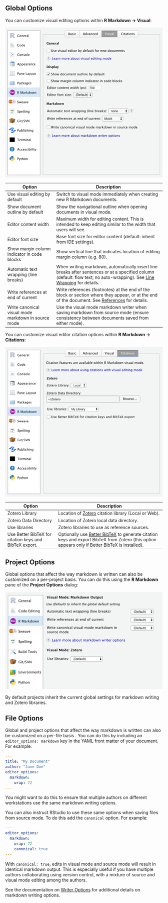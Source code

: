 <!-- -*- mode: gfm -*- -->

## Global Options

You can customize visual editing options within **R Markdown -\> Visual**:

<img src="images/visual-editing-options.png" class="illustration" width="585"/>

| Option                                              | Description                                                                                                                                                                                          |
|-----------------------------------------------------|------------------------------------------------------------------------------------------------------------------------------------------------------------------------------------------------------|
| Use visual editing by default                       | Switch to visual mode immediately when creating new R Markdown documents.                                                                                                                            |
| Show document outline by default                    | Show the navigational outline when opening documents in visual mode.                                                                                                                                 |
| Editor content width                                | Maximum width for editing content. This is intended to keep editing similar to the width that users will see.                                                                                        |
| Editor font size                                    | Base font size for editor content (default: inherit from IDE settings).                                                                                                                              |
| Show margin column indicator in code blocks         | Show vertical line that indicates location of editing margin column (e.g. 80).                                                                                                                       |
| Automatic text wrapping (line breaks)               | When writing markdown, automatically insert line breaks after sentences or at a specified column (default: flow text; no auto-wrapping). See [Line Wrapping](markdown?id=line-wrapping) for details. |
| Write references at end of current                  | Write references (footnotes) at the end of the block or section where they appear, or at the end of the document. See [References](markdown?id=references) for details.                              |
| Write canonical visual mode markdown in source mode | Use the visual mode markdown writer when saving markdown from source mode (ensure consistency between documents saved from either mode).                                                             |

You can customize visual editor citation options within **R Markdown -\> Citations**:

<img src="images/visual-editing-options-citations.png" class="illustration" width="585"/>

| Option                                                 | Description                                                                                                                                                                                 |
|--------------------------------------------------------|---------------------------------------------------------------------------------------------------------------------------------------------------------------------------------------------|
| Zotero Library                                         | Location of [Zotero](citations#citations-from-zotero) citation library (Local or Web).                                                                                                      |
| Zotero Data Directory                                  | Location of Zotero local data directory.                                                                                                                                                    |
| Use libraries                                          | Zotero libraries to use as reference sources.                                                                                                                                               |
| Use Better BibTeX for citation keys and BibTeX export. | Optionally use [Better BibTeX](https://retorque.re/zotero-better-bibtex/) to generate citation keys and export BibTeX from Zotero (this option appears only if Better BibTeX is installed). |

## Project Options

Global options that affect the way markdown is written can also be customized on a per-project basis. You can do this using the **R Markdown** pane of the **Project Options** dialog:

<img src="images/visual-editing-project-options.png" class="illustration" width="541"/>

By default projects inherit the current global settings for markdown writing and Zotero libraries.

## File Options

Global and project options that affect the way markdown is written can also be customized on a per-file basis . You can do this by including an `editor_options: markdown` key in the YAML front matter of your document. For example:

``` yaml
---
title: "My Document"
author: "Jane Doe"
editor_options:
  markdown:
    wrap: 72
---
```

You might want to do this to ensure that multiple authors on different workstations use the same markdown writing options.

You can also instruct RStudio to use these same options when saving files from source mode. To do this add the `canonical` option. For example:

``` yaml
---
editor_options:
  markdown:
    wrap: 72
    canonical: true
---
```

With `canonical: true`, edits in visual mode and source mode will result in identical markdown output. This is especially useful if you have multiple authors collaborating using version control, with a mixture of source and visual mode editing among the authors.

See the documentation on [Writer Options](markdown#writer-options) for additional details on markdown writing options.
